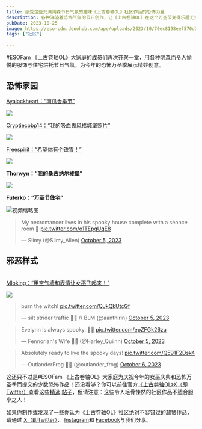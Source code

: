 ```yaml
---
title: 感受这些充满阴森节日气氛的趣味《上古卷轴OL》社区作品的恐怖力量
description: 各种洋溢着恐怖气氛的节日创作，让《上古卷轴OL》在这个万圣节变得乐趣无穷！
pubDate: 2023-10-25
image: https://eso-cdn.denohub.com/ape/uploads/2023/10/70ec8198ee7570d2ea5c9339d85b2f75.jpg
tags: ["社区"]

---
```


\#ESOFam
《上古卷轴OL》大家庭的成员们再次齐聚一堂，用各种阴森而令人愉悦的服饰与住宅烘托节日气氛，为今年的恐怖万圣季展示精妙创意。

## 恐怖家园

[Ayalockheart：“南瓜香季节”](https://forums.elderscrollsonline.com/en/discussion/comment/7970091/#Comment_7970091)

![](https://eso-cdn.denohub.com/ape/uploads/2023/10/96387e6d0fa09eedccf91cf27e2bae91.jpg)

[Cryptiecobp14：“我的吸血鬼风格城堡照片”](https://forums.elderscrollsonline.com/en/discussion/comment/7973748/#Comment_7973748)

![](https://eso-cdn.denohub.com/ape/uploads/2023/10/875cef4938ace4fc8d241b49dd97595d.jpg)

[Freespirit：“希望你有个铁胃！”](https://forums.elderscrollsonline.com/en/discussion/comment/7974074/#Comment_7974074)

![](https://eso-cdn.denohub.com/ape/uploads/2023/10/4dc8edc7428543ed3ebd8aa6d1843682.png)

**Thorwyn：“我的桑古纳尔棱堡”**

![](https://eso-cdn.denohub.com/ape/uploads/2023/10/3bc6b44bbae259761ccecfc376d0512c.jpg)

**Futerko：“万圣节住宅”**

![视频缩略图](https://i.ytimg.com/vi/f-VlJNnEyn0/maxresdefault.jpg)

> My necromancer lives in his spooky house complete with a séance room 👻
> [pic.twitter.com/o1TEpgUqE8](https://t.co/o1TEpgUqE8)
>
> — Slimy (@Slimy\_Alien)
> [October 5, 2023](https://twitter.com/Slimy_Alien/status/1710033345625657556?ref_src=twsrc%5Etfw)

## 邪恶样式

\
[Mloking：“用空气墙和表情让女巫飞起来！”](https://forums.elderscrollsonline.com/en/discussion/comment/7970113/#Comment_7970113)

![](https://eso-cdn.denohub.com/ape/uploads/2023/10/97b31aae69f4b7c6226c94cfb7365e1e19605.jpg)

> burn the witch! [pic.twitter.com/QJkQkUtcGf](https://t.co/QJkQkUtcGf)
>
> — silt strider traffic 🏳️‍⚧️ // BLM (@aanthirin)
> [October 5, 2023](https://twitter.com/aanthirin/status/1710049077541359949?ref_src=twsrc%5Etfw)

> Evelynn is always spooky. 🦇🍷 [pic.twitter.com/epZFGk26zu](https://t.co/epZFGk26zu)
>
> — Fennorian's Wife 🦇🍷 (@HarIey\_Quiinn)
> [October 5, 2023](https://twitter.com/HarIey_Quiinn/status/1710065182402130193?ref_src=twsrc%5Etfw)

> Absolutely ready to live the spooky days! [pic.twitter.com/Q591F2Dsk4](https://t.co/Q591F2Dsk4)
>
> — OutlanderFrog 🐸✨ (@outlander\_frog)
> [October 6, 2023](https://twitter.com/outlander_frog/status/1710108939197534528?ref_src=twsrc%5Etfw)

这还只不过是#ESOFam
《上古卷轴OL》大家庭为庆祝今年的女巫庆典和恐怖万圣季而提交的少数恐怖作品！还没看够？你可以前往官方[《上古卷轴OL》X（即Twitter）](https://twitter.com/TESOnline)查看这些[精选](https://forums.elderscrollsonline.com/en/discussion/comment/7973665)
[帖子](https://twitter.com/TESOnline/status/1710014626484703242)，但请注意：这些令人毛骨悚然的社区作品不适合胆小之人！

如果你制作或发现了一些你认为《上古卷轴OL》社区绝对不容错过的超赞作品，请通过 [X（即Twitter）](https://twitter.com/TESOnline)、 [Instagram](https://www.instagram.com/elderscrollsonline/)和 [Facebook](https://www.facebook.com/elderscrollsonline)与我们分享。 

